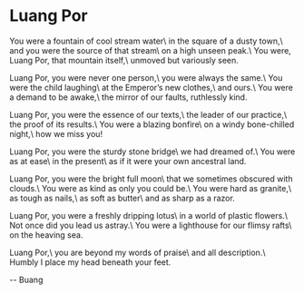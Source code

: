 
# Luang Por

You were a fountain of cool stream water\\
in the square of a dusty town,\\
and you were the source of that stream\\
on a high unseen peak.\\
You were, Luang Por, that mountain itself,\\
unmoved but variously seen.

Luang Por, you were never one person,\\
you were always the same.\\
You were the child laughing\\
at the Emperor’s new clothes,\\
and ours.\\
You were a demand to be awake,\\
the mirror of our faults, ruthlessly kind.

Luang Por, you were the essence of our texts,\\
the leader of our practice,\\
the proof of its results.\\
You were a blazing bonfire\\
on a windy bone-chilled night,\\
how we miss you!

Luang Por, you were the sturdy stone bridge\\
we had dreamed of.\\
You were as at ease\\
in the present\\
as if it were your own ancestral land.

Luang Por, you were the bright full moon\\
that we sometimes obscured with clouds.\\
You were as kind as only you could be.\\
You were hard as granite,\\
as tough as nails,\\
as soft as butter\\
and as sharp as a razor.

Luang Por, you were a freshly dripping lotus\\
in a world of plastic flowers.\\
Not once did you lead us astray.\\
You were a lighthouse for our flimsy rafts\\
on the heaving sea.

Luang Por,\\
you are beyond my words of praise\\
and all description.\\
Humbly I place my head beneath your feet.

-- Buang

